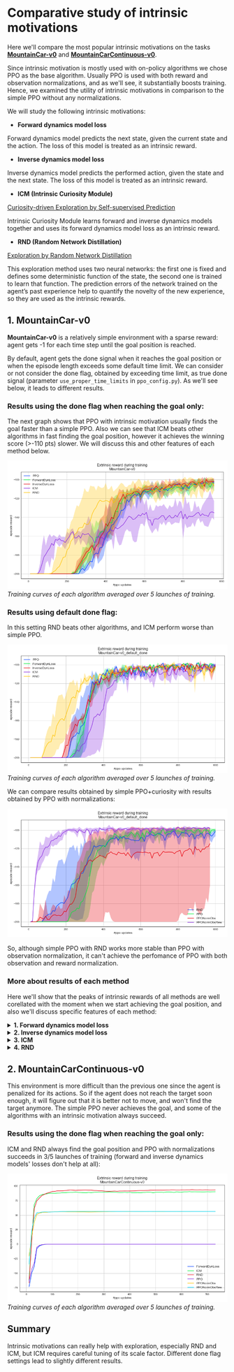 # Comparative study of intrinsic motivations

Here we'll compare the most popular intrinsic motivations on the tasks [__MountainCar-v0__](https://gym.openai.com/envs/MountainCar-v0/) and [__MountainCarContinuous-v0__](https://gym.openai.com/envs/MountainCarContinuous-v0/).

Since intrinsic motivation is mostly used with on-policy algorithms we chose PPO as the base algorithm. Usually PPO is used with both reward and observation normalizations, and as we'll see, it substantially boosts training. Hence, we examined the utility of intrinsic motivations in comparison to the simple PPO without any normalizations.

We will study the following intrinsic motivations:

- __Forward dynamics model loss__

Forward dynamics model predicts the next state, given the current state and the action. The loss of this model is treated as an intrinsic reward.

- __Inverse dynamics model loss__

Inverse dynamics model predicts the performed action, given the state and the next state. The loss of this model is treated as an intrinsic reward.

- __ICM (Intrinsic Curiosity Module)__

[Curiosity-driven Exploration by Self-supervised Prediction](https://arxiv.org/abs/1705.05363)

Intrinsic Curiosity Module learns forward and inverse dynamics models together and uses its forward dynamics model loss as an intrinsic reward.

- __RND (Random Network Distillation)__

[Exploration by Random Network Distillation](https://arxiv.org/abs/1810.12894)

This exploration method uses two neural networks: the first one is fixed and defines some deterministic function of the state, the second one is trained to learn that function. The prediction errors of the network trained on the agent’s past experience help to quantify the novelty of the new experience, so they are used as the intrinsic rewards.

## 1. MountainCar-v0

__MountainCar-v0__ is a relatively simple environment with a sparse reward: agent gets -1 for each time step until the goal position is reached.

By default, agent gets the done signal when it reaches the goal position or when the episode length exceeds some default time limit. We can consider or not consider the done flag, obtained by exceeding time limit, as true done signal (parameter ```use_proper_time_limits``` in ```ppo_config.py```). As we'll see below, it leads to different results.

### Results using the done flag when reaching the goal only:

The next graph shows that PPO with intrinsic motivation usually finds the goal faster than a simple PPO. Also we can see that ICM beats other algorithms in fast finding the goal position, however it achieves the winning score (>-110 pts) slower. We will discuss this and other features of each method below.

![MountainCar-v0-all_motivations](src/pictures/train_rew_all_motivations_MountainCar-v0.png)
*Training curves of each algorithm averaged over 5 launches of training.*

### Results using default done flag:

In this setting RND beats other algorithms, and ICM perform worse than simple PPO.

![MountainCar-v0-all_motivations](src/pictures/train_rew_all_motivations_MountainCar-v0_default_done.png)
*Training curves of each algorithm averaged over 5 launches of training.*

We can compare results obtained by simple PPO+curiosity with results obtained by PPO with normalizations:

![MountainCar-v0-all_motivations_norm](src/pictures/train_rew_normalizations_MountainCar-v0_default_done.png)

So, although simple PPO with RND works more stable than PPO with observation normalization, it can't achieve the perfomance of PPO with both observation and reward normalization. 

### More about results of each method

Here we'll show that the peaks of intrinsic rewards of all methods are well corellated with the moment when we start achieving the goal position, and also we'll discuss specific features of each method:

<details>
<summary><b>1. Forward dynamics model loss</b></summary>
As we expected, the loss of the forward dynamics model is well correlated with the moment when we start achieving goal. Another good feature is that the total intrinsic episode reward doesn't greatly exceed maximum intrinsic reward during the episode, which means that intrinsic reward is mostly small and exceeds zero only at some interesting transitions.

![intrinsic_stats_RND_MountainCar-v0](src/pictures/intrinsic_stats_forward_true_done_MountainCar-v0_true_done.png)
    
</details>

<details>
<summary><b>2. Inverse dynamics model loss</b></summary>
Although we can see that the biggest intrinsic episode reward corresponds to the start of training, we also can see that the maximum reward in these starting episodes is small which means that intrinsic rewards are distributed evenly across transitions and therefore have no effect. And we can see the second peak in the moment when we start achieving goal:

![intrinsic_stats_RND_MountainCar-v0](src/pictures/intrinsic_stats_inverse_true_done_MountainCar-v0_true_done.png)
    
</details>

<details>
<summary><b>3. ICM</b></summary>
    
The ICM output, as well as forward dynamics loss and inverse dynamics loss, is not normalized in the way it is normalized at RND module, and it's a little complicated to scale ICM outputs properly, because their magnitude changes from run to run. 
    
For example, the scaling factor 10 was used in the setting with default done flag:

![intrinsic_stats_RND_MountainCar-v0](src/pictures/intrinsic_stats_icm_default_done_MountainCar-v0_default_done.png)
    
And scaling factor 50 was used in the setting with proper done flag:

![intrinsic_stats_RND_MountainCar-v0](src/pictures/intrinsic_stats_icm_true_done_MountainCar-v0_true_done.png)    

So it appears that the big scale of the intrinsic reward in the experiment with proper done flag is the main reason it converges slower, and its small scale in the second experiment is the reason why it doesn't enhance exploration.

</details>

<details>
<summary><b>4. RND</b></summary>
RND loss is a little less correlated with extrinsic reward obtained by the agent:

![intrinsic_stats_RND_MountainCar-v0](src/pictures/intrinsic_stats_rnd_true_done_MountainCar-v0_true_done.png)   
    
In accordance with the original paper, the input observations to RND module are normalized with the normalization parameters obtained by stepping a random agent in the environment for a small number of steps before beginning of optimization. Intrinsic reward is normalized by dividing it by a running estimate of the standard deviations of the intrinsic returns, and this is important, otherwise the output reward quickly goes to zero. Unlike the original paper, the critic network of PPO agent is not two headed to estimate intrinsic and extrinsic rewards separately, so it can be done to enhance the current results.

</details>



## 2. MountainCarContinuous-v0

This environment is more difficult than the previous one since the agent is penalized for its actions. So if the agent does not reach the target soon enough, it will figure out that it is better not to move, and won't find the target anymore. The simple PPO never achieves the goal, and some of the algorithms with an intrinsic motivation always succeed.

### Results using the done flag when reaching the goal only:

ICM and RND always find the goal position and PPO with normalizations succeeds in 3/5 launches of training (forward and inverse dynamics models' losses don't help at all):

![MountainCar-v0-all_motivations](src/pictures/train_rew_all_MountainCarContinuous-v0.png)
*Training curves of each algorithm averaged over 5 launches of training.*


## Summary

Intrinsic motivations can really help with exploration, especially RND and ICM, but ICM requires careful tuning of its scale factor. Different done flag settings lead to slightly different results.
